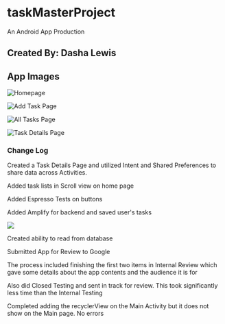 # taskMasterProject

An Android App Production

## Created By: Dasha Lewis

## App Images

![Homepage](screenshots/homepage31.png)

![Add Task Page](screenshots/addTaskPage.png)

![All Tasks Page](screenshots/allTasksPage.png)

![Task Details Page](screenshots/taskDetailsPage31.png)

### Change Log

Created a Task Details Page and utilized Intent and Shared Preferences to share data across Activities.


Added task lists in Scroll view on home page

Added Espresso Tests on buttons


Added Amplify for backend and saved user's tasks

![](screenshots/appStoreOpenTestingTrackDetails.png)

Created ability to read from database

Submitted App for Review to Google

The process included finishing the first two items in Internal Review which gave some details about the app contents and the audience it is for

Also did Closed Testing and sent in track for review. This took significantly less time than the Internal Testing

Completed adding the recyclerView on the Main Activity but it does not show on the Main page. No errors 


